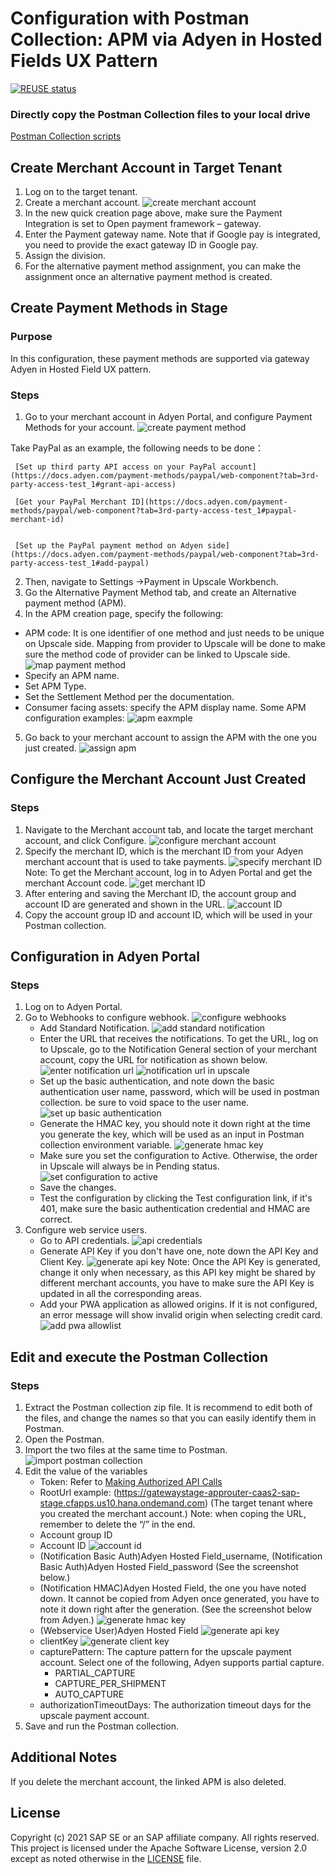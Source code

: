 # Configuration with Postman Collection: APM via Adyen in Hosted Fields UX Pattern

[![REUSE status](https://api.reuse.software/badge/github.com/SAP-samples/upscale-commerce-open-payment-integration)](https://api.reuse.software/info/github.com/SAP-samples/upscale-commerce-open-payment-integration)

### Directly copy the Postman Collection files to your local drive

[Postman Collection scripts](https://github.com/SAP-samples/upscale-commerce-open-payment-integration/tree/main/postman/adyen/hosted-fields) 

## Create Merchant Account in Target Tenant
1. Log on to the target tenant.
2. Create a merchant account.
![create merchant account](./documentation/images/create_merchant_acc.png)
3. In the new quick creation page above, make sure the Payment Integration is set to Open payment framework – gateway.
4. Enter the Payment gateway name. Note that if Google pay is integrated, you need to provide the exact gateway ID in Google pay.
5. Assign the division.
6. For the alternative payment method assignment, you can make the assignment once an alternative payment method is created.

## Create Payment Methods in Stage

### Purpose
In this configuration, these payment methods are supported via gateway Adyen in Hosted Field UX pattern.

### Steps
1. Go to your merchant account in Adyen Portal, and configure Payment Methods for your account.
![create payment method](./documentation/images/create_payment_method.png) 

Take PayPal as an example, the following needs to be done： 

     [Set up third party API access on your PayPal account](https://docs.adyen.com/payment-methods/paypal/web-component?tab=3rd-party-access-test_1#grant-api-access) 
   
     [Get your PayPal Merchant ID](https://docs.adyen.com/payment-methods/paypal/web-component?tab=3rd-party-access-test_1#paypal-merchant-id) 

                 
     [Set up the PayPal payment method on Adyen side](https://docs.adyen.com/payment-methods/paypal/web-component?tab=3rd-party-access-test_1#add-paypal) 

2. Then, navigate to Settings ->Payment in Upscale Workbench.
3. Go the Alternative Payment Method tab, and create an Alternative payment method (APM).
4. In the APM creation page, specify the following:
- APM code:  It is one identifier of one method and just needs to be unique on Upscale side. Mapping from provider to Upscale will be done to make sure the method code of provider can be linked to Upscale side.
![map payment method](./documentation/images/map_payment_method.gif) 
- Specify an APM name.
- Set APM Type.
- Set the Settlement Method per the documentation.
- Consumer facing assets: specify the APM display name.
Some APM configuration examples:
![apm eaxmple](./documentation/images/apm_examples.png) 
5. Go back to your merchant account to assign the APM with the one you just created.
![assign apm](./documentation/images/assign_apm.png) 

## Configure the Merchant Account Just Created

### Steps
1. Navigate to the Merchant account tab, and locate the target merchant account, and click Configure.
![configure merchant account](./documentation/images/configure_merchant_acc.png) 
2. Specify the merchant ID, which is the merchant ID from your Adyen merchant account that is used to take payments.
![specify merchant ID](./documentation/images/specify_merchant_id.png) 
Note: To get the Merchant account, log in to Adyen Portal and get the merchant Account code. 
![get merchant ID](./documentation/images/get_merchant_acc_in_ayden.png) 
3. After entering and saving the Merchant ID, the account group and account ID are generated and shown in the URL.
![account ID](./documentation/images/acount_id.png) 
4. Copy the account group ID and account ID, which will be used in your Postman collection.

## Configuration in Adyen Portal

### Steps
1. Log on to Adyen Portal.
2. Go to Webhooks to configure webhook.
![configure webhooks](./documentation/images/configure_webhooks.png) 
   - Add Standard Notification. 
   ![add standard notification](./documentation/images/add_standard_notification.png) 
   - Enter the URL that receives the notifications. To get the URL, log on to Upscale, go to the Notification General section of your merchant account, copy the URL for notification as shown below.
    ![enter notification url](./documentation/images/enter-notification_url.png) 
    ![notification url in upscale](./images/notification_url_in_upscale.png) 
   - Set up the basic authentication, and note down the basic authentication user name, password, which will be used in postman collection.  be sure to void space to the user name. 
   ![set up basic authentication](./documentation/images/setup_base_auth.png) 
   - Generate the HMAC key, you should note it down right at the time you generate the key, which will be used as an input in Postman collection environment variable. 
   ![generate hmac key](./documentation/images/generate_hmac_key.png) 
   - Make sure you set the configuration to Active. Otherwise, the order in Upscale will always be in Pending status. 
      ![set configuration to active](./documentation/images/set_config_active.png) 
   - Save the changes.
   - Test the configuration by clicking the Test configuration link, if it's 401, make sure the basic authentication credential  and HMAC are correct.
3. Configure web service users. 
   - Go to API credentials.
   ![api credentials](./documentation/images/config_web_user1.png) 
   - Generate API Key if you don't have one, note down the API Key and Client Key.
   ![generate api key](./documentation/images/config_web_user2.png)
   Note: Once the API Key is generated, change it only when necessary, as this API key might be shared by different merchant accounts, you have to make sure the API Key is updated in all the corresponding areas. 
   - Add your PWA application as allowed origins. If it is not configured,  an error message will show invalid origin when selecting credit card.
   ![add pwa allowlist](./documentation/images/config_web_user3.png)

## Edit and execute the Postman Collection

### Steps
1. Extract the Postman collection zip file. It is recommend to edit both of the files, and change the names so that you can easily identify them in Postman.
2. Open the Postman.
3. Import the two files at the same time to Postman.
![import postman collection](./documentation/images/run_postman_collection.png)
4. Edit the value of the variables 
   - Token: Refer to [Making Authorized API Calls](https://help.sap.com/viewer/DRAFT/7a1f60b8170f40cfb8313c49bdc7fd13/DEV/en-US/446a3d417aac4bd8a301464670995ed3.html) 
   - RootUrl example: (https://gatewaystage-approuter-caas2-sap-stage.cfapps.us10.hana.ondemand.com) (The target tenant where you created the merchant account.)
   Note: when coping the URL, remember to delete the “/” in the end.
   - Account group ID
   - Account ID
   ![account id](./documentation/images/accountID.png)
   - (Notification Basic Auth)Adyen Hosted Field_username, (Notification Basic Auth)Adyen Hosted Field_password (See the screenshot below.) 
   - (Notification HMAC)Adyen Hosted Field, the one you have noted down. It cannot be copied from Adyen once generated, you have to note it down right after the generation. (See the screenshot below from Adyen.)
   ![generate hmac key](./documentation/images/hmac_key.png)
   - (Webservice User)Adyen Hosted Field
   ![generate api key](./documentation/images/api_key.png)
   - clientKey
   ![generate client key](./documentation/images/client_key.png)
   - capturePattern: The capture pattern for the upscale payment account. Select one of the following, Adyen supports partial capture.
     - PARTIAL_CAPTURE
     - CAPTURE_PER_SHIPMENT
     - AUTO_CAPTURE
   - authorizationTimeoutDays: The authorization timeout days for the upscale payment account.
5. Save and run the Postman collection.

## Additional Notes
If you delete the merchant account, the linked APM is also deleted. 

## License
Copyright (c) 2021 SAP SE or an SAP affiliate company. All rights reserved. This project is licensed under the Apache Software License, version 2.0 except as noted otherwise in the [LICENSE](LICENSES/Apache-2.0.txt) file.
